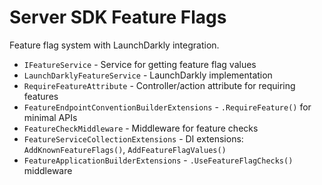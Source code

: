 # Server SDK Feature Flags

Feature flag system with LaunchDarkly integration.

-   `IFeatureService` - Service for getting feature flag values
-   `LaunchDarklyFeatureService` - LaunchDarkly implementation
-   `RequireFeatureAttribute` - Controller/action attribute for requiring features
-   `FeatureEndpointConventionBuilderExtensions` - `.RequireFeature()` for minimal APIs
-   `FeatureCheckMiddleware` - Middleware for feature checks
-   `FeatureServiceCollectionExtensions` - DI extensions: `AddKnownFeatureFlags()`, `AddFeatureFlagValues()`
-   `FeatureApplicationBuilderExtensions` - `.UseFeatureFlagChecks()` middleware
